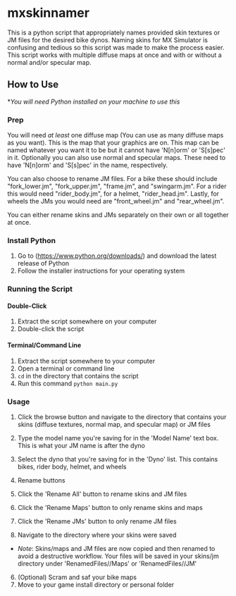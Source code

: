# mxskinnamer
This is a python script that appropriately names provided skin textures or JM files for the desired bike dynos. Naming skins for MX Simulator is confusing and tedious so this script was made to make the process easier. This script works with multiple diffuse maps at once and with or without a normal and/or specular map.

## How to Use

**You will need Python installed on your machine to use this*
### Prep
You will need *at least* one diffuse map (You can use as many diffuse maps as you want). This is the map that your graphics are on. This map can be named whatever you want it to be but it cannot have 'N[n]orm' or 'S[s]pec' in it. Optionally you can also use normal and specular maps. These need to have 'N[n]orm' and 'S[s]pec' in the name, respectively.

You can also choose to rename JM files. For a bike these should include "fork_lower.jm", "fork_upper.jm", "frame.jm", and "swingarm.jm". For a rider this would need "rider_body.jm", for a helmet, "rider_head.jm". Lastly, for wheels the JMs you would need are "front_wheel.jm" and "rear_wheel.jm".

You can either rename skins and JMs separately on their own or all together at once.

### Install Python
1. Go to (https://www.python.org/downloads/) and download the latest release of Python
2. Follow the installer instructions for your operating system

### Running the Script

#### Double-Click
1. Extract the script somewhere on your computer
2. Double-click the script
#### Terminal/Command Line
1. Extract the script somewhere to your computer
2. Open a terminal or command line
3. `cd` in the directory that contains the script
4. Run this command `python main.py`

### Usage
1. Click the browse button and navigate to the directory that contains your skins (diffuse textures, normal map, and specular map) or JM files
2. Type the model name you're saving for in the 'Model Name' text box. This is what your JM name is after the dyno
3. Select the dyno that you're saving for in the 'Dyno' list. This contains bikes, rider body, helmet, and wheels
4. Rename buttons

  1. Click the 'Rename All' button to rename skins and JM files
  2. Click the 'Rename Maps' button to only rename skins and maps
  3. Click the 'Rename JMs' button to only rename JM files
  
5. Navigate to the directory where your skins were saved

  * *Note*: Skins/maps and JM files are now copied and then renamed to avoid a destructive workflow. Your files will be saved in your skins/jm directory under 'RenamedFiles/<Model Name>/Maps' or 'RenamedFiles/<Model Name>/JM'
  
6. (Optional) Scram and saf your bike maps
7. Move to your game install directory or personal folder
